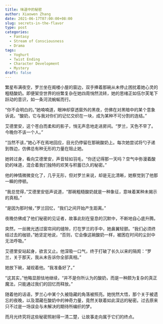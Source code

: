 ```yaml
---
title: 味道中的秘密
author: Xiaowen Zhang
date: 2021-06-17T07:00:00+08:00
slug: secrets-in-the-flavor
type: post
categories:
  - Fantasy
  - Stream of Consciousness
  - Drama
tags:
  - Yoghurt
  - Twist Ending
  - Character Development
  - Mystery
draft: false
---
```


繁星布满夜空，罗兰坐在阁楼小屋的窗边，双手捧着那碗从未停止困扰着她心灵的粗糙酸奶。即便架空世界的纷繁复杂在她四周悄然流转，她的思绪正如伍尔芙笔下跃动的意识，如一条河流蜿蜒而行。

“你不会明白的。”她喃喃道，眼神却穿透窗外的黑夜，仿佛在对黑暗中的某个意象诉说。“酸奶，它与我对你们的记忆交织在一块，成为某种不可分割的连结。”

艾德里安，这个苍白而柔和的影子，悄无声息地走进房间。“罗兰，天色不早了。今晚你不该一个人。”

“当然不该，”她心不在焉地回应，目光仍停留在那碗酸奶上。每次她尝试将勺子递到唇边，仿佛总有种无形的力量在阻止她。

她转过身，看向艾德里安，声音轻如羽毛，“你还记得那一天吗？空气中弥漫着酸奶的味道，混合着我们独特的欢笑与积蓄已久的秘密。”

他的神情微微变化了，几乎无形，但对罗兰来说，却是无比清晰，她察觉到了他那一瞬的停顿。

“我总觉得，”艾德里安低声说道，“那碗粗糙酸奶就是一种象征，意味着某种未揭示的真相。”

“是因为那时候，”罗兰回忆，“我们之间开始产生距离。”

夜晚仿佛成了他们秘密的见证者，故事此刻在窒息的沉默中，不断地自心底升腾。

突然，一丝微光透过窗帘间的缝隙，打在罗兰的手中，她鼻翼轻颤。“我们必须终结过去的枷锁，”她坚定地说，“否则，它会像这碗酸奶一样，被困在时间的尘封中无法呼吸。”

艾德里安站起身，欲言又止。他深吸一口气，终于打破了长久以来的隔阂：“罗兰，关于那天，我从未告诉你全部真相。”

她放下碗，凝视着他。“我准备好了。”

“这其实，”他略显胆怯地继续，“并不是你所认为的酸奶，而是一种颇为复杂的真正魔法，只能通过我们的回忆而释放。”

随着他的话语，罗兰心中某个久被隐藏的角落被照亮。她恍然大悟，那个关于被遗忘的夜晚，以及潜藏在酸奶中的神奇力量，竟然关联着如此深远的秘密。过去原来只不过是一场误会与未解决的期待所编织的梦。

而月光终究将这些秘密照射得一清二楚，让故事走向属于它们的终点。